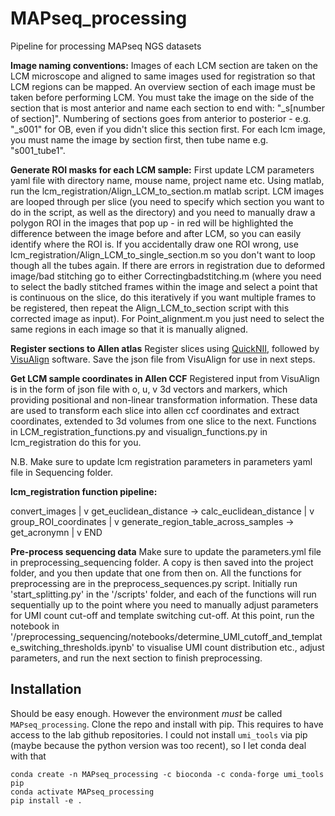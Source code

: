 # MAPseq_processing
Pipeline for processing MAPseq NGS datasets

**Image naming conventions:**
Images of each LCM section are taken on the LCM microscope and aligned to same images used for registration so that LCM regions can be mapped. An overview section of each image must be taken before performing LCM. You must take the image on the side of the section that is most anterior and name each section to end with: "_s[number of section]". Numbering of sections goes from anterior to posterior - e.g. "_s001" for OB, even if you didn't slice this section first. For each lcm image, you must name the image by section first, then tube name e.g. "s001_tube1".

**Generate ROI masks for each LCM sample:**
First update LCM parameters yaml file with directory name, mouse name, project name etc.
Using matlab, run the lcm_registration/Align_LCM_to_section.m matlab script. LCM images are looped through per slice (you need to specify which section you want to do in the script, as well as the directory) and you need to manually draw a polygon ROI in the images that pop up - in red will be highlighted the difference between the image before and after LCM, so you can easily identify where the ROI is. If you accidentally draw one ROI wrong, use lcm_registration/Align_LCM_to_single_section.m so you don't want to loop though all the tubes again. If there are errors in registration due to deformed image/bad stitching go to either Correctingbadstitching.m (where you need to select the badly stitched frames within the image and select a point that is continuous on the slice, do this iteratively if you want multiple frames to be registered, then repeat the Align_LCM_to_section script with this corrected image as input). For Point_alignment.m you just need to select the same regions in each image so that it is manually aligned.

**Register sections to Allen atlas**
Register slices using [QuickNII](https://quicknii.readthedocs.io/en/latest/), followed by [VisuAlign](https://visualign.readthedocs.io/en/latest/) software. Save the json file from VisuAlign for use in next steps.

**Get LCM sample coordinates in Allen CCF**
Registered input from VisuAlign is in the form of json file with o, u, v 3d vectors and markers, which providing positional and non-linear transformation information. These data are used to transform each slice into allen ccf coordinates and extract coordinates, extended to 3d volumes from one slice to the next. Functions in LCM_registration_functions.py and visualign_functions.py in lcm_registration do this for you.

N.B. Make sure to update lcm registration parameters in parameters yaml file in Sequencing folder.

**lcm_registration function pipeline:**

convert_images
    |
    v
get_euclidean_distance -> calc_euclidean_distance
    |
    v       
group_ROI_coordinates
    |
    v
generate_region_table_across_samples -> get_acronymn
    |
    v
   END

**Pre-process sequencing data**
Make sure to update the parameters.yml file in preprocessing_sequencing folder. A copy is then saved into the project folder, and you then update that one from then on.
All the functions for preprocessing are in the preprocess_sequences.py script. Initially run 'start_splitting.py' in the '/scripts' folder, and each of the functions will run sequentially up to the point where you need to manually adjust parameters for UMI count cut-off and template switching cut-off. At this point, run the notebook in '/preprocessing_sequencing/notebooks/determine_UMI_cutoff_and_template_switching_thresholds.ipynb' to visualise UMI count distribution etc., adjust parameters, and run the next section to finish preprocessing.

## Installation

Should be easy enough. However the environment *must* be called `MAPseq_processing`.
Clone the repo and install with pip. This requires to have access to the lab github 
repositories.
I could not install `umi_tools` via pip (maybe because the python version was too
recent), so I let conda deal with that

```
conda create -n MAPseq_processing -c bioconda -c conda-forge umi_tools pip
conda activate MAPseq_processing
pip install -e .
```
